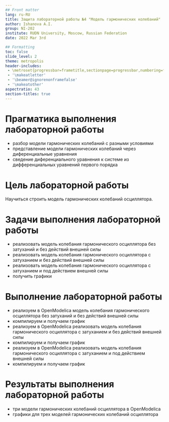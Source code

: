 ```yaml
---
## Front matter
lang: ru-RU
title: Защита лабораторной работы №4 "Модель гармонических колебаний"
author: Ishanova A.I.
group: NI-202
institute: RUDN University, Moscow, Russian Federation
date: 2022 Mar 3rd

## Formatting
toc: false
slide_level: 2
theme: metropolis
header-includes: 
 - \metroset{progressbar=frametitle,sectionpage=progressbar,numbering=fraction}
 - '\makeatletter'
 - '\beamer@ignorenonframefalse'
 - '\makeatother'
aspectratio: 43
section-titles: true
---
```


# Прагматика выполнения лабораторной работы

- разбор модели гармонических колебаний с разными условиями
- представление модели гармонических колебаний через диференциальные уравнения
- сведение диференциального уравнения к системе из дифференциальных уравнений первого порядка

# Цель лабораторной работы

Научиться строить модель гармонических колебаний осциллятора.

# Задачи выполнения лабораторной работы

- реализовать модель колебания гармонического осциллятора без затуханий и без действий внешней силы
- реализовать модель колебания гармонического осциллятора c затуханием и без действий внешней силы
- реализовать модель колебания гармонического осциллятора c затуханием и под действием внешней силы
- получить графики

#  Выполнение лабораторной работы

- реализуем в OpenModelica модель колебания гармонического осциллятора без затуханий и без действий внешней силы
- компилируем и получаем график
- реализуем в OpenModelica реализовать модель колебания гармонического осциллятора c затуханием и без действий внешней силы
- компилируем и получаем график
- реализуем в OpenModelica реализовать модель колебания гармонического осциллятора c затуханием и под действием внешней силы
- компилируем и получаем график

# Результаты выполнения лабораторной работы

- три модели гармонических колебаний осциллятора в OpenModelica
- графики для трех моделей гармонических колебаний осциллятора
